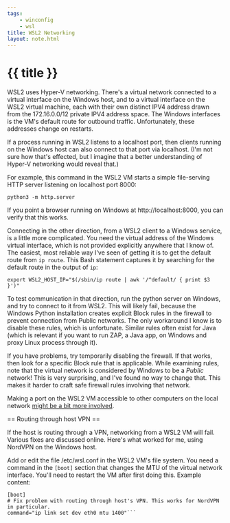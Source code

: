 ```yaml
---
tags:
    - winconfig
    - wsl
title: WSL2 Networking 
layout: note.html
---
```

# {{ title }}

WSL2 uses Hyper-V networking. There's a virtual network connected to a virtual interface
on the Windows host, and to a virtual interface on the WSL2 virtual machine, each with 
their own distinct IPV4 address drawn from the 172.16.0.0/12 private IPV4 address space.
The Windows interfaces is the VM's default route for outbound traffic. 
Unfortunately, these addresses change on restarts.

If a process running in WSL2 listens to a localhost port, then clients running on the
Windows host can also connect to that port via localhost. (I'm not sure how that's effected,
but I imagine that a better understanding of Hyper-V networking would reveal that.)

For example, this command in the WSL2 VM starts a simple file-serving HTTP server listening on localhost port 8000:
```
python3 -m http.server
```

If you point a browser running on Windows at http://localhost:8000, you can verify that this works.

Connecting in the other direction, from a WSL2 client to a Windows service, is a little more complicated. 
You need the virtual address of the Windows virtual interface, which is not provided explicitly anywhere that I know of. The
easiest, most reliable way I've seen of getting it is to get the default route from ``ip route``. This Bash statement
captures it by searching for the default route in the output of ``ip``:

```
export WSL2_HOST_IP="$(/sbin/ip route | awk '/^default/ { print $3 }')"
```

To test communication in that direction, run the python server on Windows, and try to connect to it from WSL2. This will likely fail, because the Windows Python installation creates explicit Block rules in the firewall to prevent connection from Public networks. The only workaround I know is to disable these rules, which is unfortunate. Similar rules often exist for Java (which is relevant if you want to run ZAP, a Java app, on Windows and proxy Linux process through it).

If you have problems, try temporarily disabling the firewall. If that works, then look for a specific Block rule that is applicable. While examining rules, note that the virtual network is considered by Windows to be a _Public_ network! This is very surprising, and I've found no way to change that. This makes it harder to craft safe firewall rules involving that network.

Making a port on the WSL2 VM accessible to other computers on the local network [might be a bit more involved](https://docs.microsoft.com/en-us/windows/wsl/compare-versions#accessing-a-wsl-2-distribution-from-your-local-area-network-lan).

== Routing through host VPN ==

If the host is routing through a VPN, networking from a WSL2 VM will fail. Various fixes are discussed online. Here's what worked for me, using NordVPN on the Windows host.

Add or edit the file /etc/wsl.conf in the WSL2 VM's file system. You need a command in the ``[boot]`` section that changes the MTU of the virtual network interface. You'll need to restart the VM after first doing this. Example content:
```
[boot]
# Fix problem with routing through host's VPN. This works for NordVPN in particular.
command="ip link set dev eth0 mtu 1400"```
```
